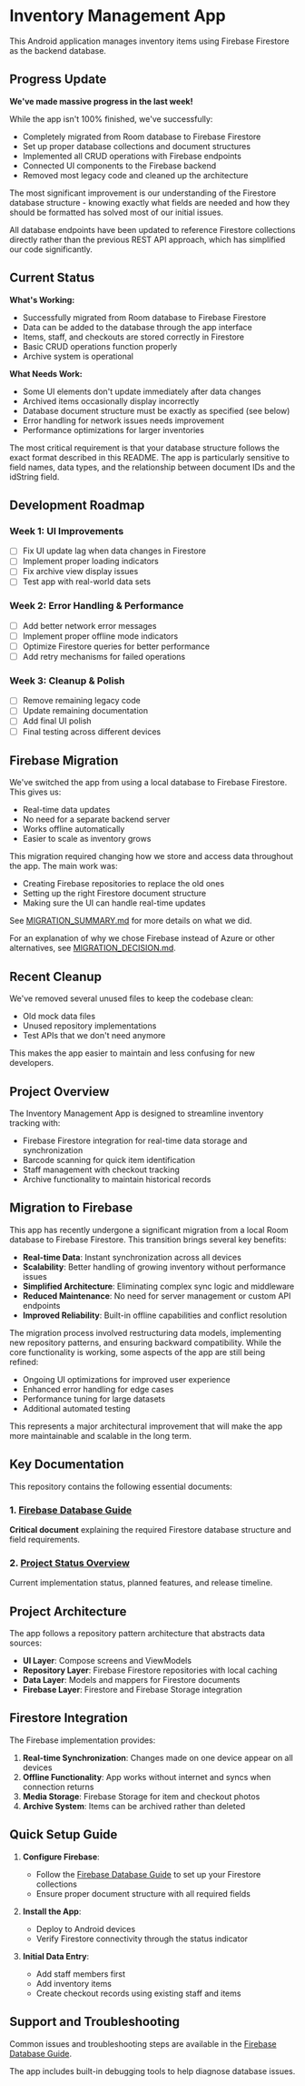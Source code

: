 # Inventory Management App

This Android application manages inventory items using Firebase Firestore as the backend database.

## Progress Update

**We've made massive progress in the last week!**

While the app isn't 100% finished, we've successfully:
- Completely migrated from Room database to Firebase Firestore
- Set up proper database collections and document structures
- Implemented all CRUD operations with Firebase endpoints
- Connected UI components to the Firebase backend
- Removed most legacy code and cleaned up the architecture

The most significant improvement is our understanding of the Firestore database structure - knowing exactly what fields are needed and how they should be formatted has solved most of our initial issues.

All database endpoints have been updated to reference Firestore collections directly rather than the previous REST API approach, which has simplified our code significantly.

## Current Status

**What's Working:**
- Successfully migrated from Room database to Firebase Firestore
- Data can be added to the database through the app interface
- Items, staff, and checkouts are stored correctly in Firestore
- Basic CRUD operations function properly
- Archive system is operational

**What Needs Work:**
- Some UI elements don't update immediately after data changes
- Archived items occasionally display incorrectly
- Database document structure must be exactly as specified (see below)
- Error handling for network issues needs improvement
- Performance optimizations for larger inventories

The most critical requirement is that your database structure follows the exact format described in this README. The app is particularly sensitive to field names, data types, and the relationship between document IDs and the idString field.

## Development Roadmap

### Week 1: UI Improvements
- [ ] Fix UI update lag when data changes in Firestore
- [ ] Implement proper loading indicators
- [ ] Fix archive view display issues
- [ ] Test app with real-world data sets

### Week 2: Error Handling & Performance
- [ ] Add better network error messages
- [ ] Implement proper offline mode indicators
- [ ] Optimize Firestore queries for better performance
- [ ] Add retry mechanisms for failed operations

### Week 3: Cleanup & Polish
- [ ] Remove remaining legacy code
- [ ] Update remaining documentation
- [ ] Add final UI polish
- [ ] Final testing across different devices

## Firebase Migration

We've switched the app from using a local database to Firebase Firestore. This gives us:

- Real-time data updates
- No need for a separate backend server
- Works offline automatically
- Easier to scale as inventory grows

This migration required changing how we store and access data throughout the app. The main work was:
- Creating Firebase repositories to replace the old ones
- Setting up the right Firestore document structure
- Making sure the UI can handle real-time updates

See [MIGRATION_SUMMARY.md](MIGRATION_SUMMARY.md) for more details on what we did.

For an explanation of why we chose Firebase instead of Azure or other alternatives, see [MIGRATION_DECISION.md](MIGRATION_DECISION.md).

## Recent Cleanup

We've removed several unused files to keep the codebase clean:

- Old mock data files
- Unused repository implementations
- Test APIs that we don't need anymore

This makes the app easier to maintain and less confusing for new developers.

## Project Overview

The Inventory Management App is designed to streamline inventory tracking with:

- Firebase Firestore integration for real-time data storage and synchronization
- Barcode scanning for quick item identification 
- Staff management with checkout tracking
- Archive functionality to maintain historical records

## Migration to Firebase

This app has recently undergone a significant migration from a local Room database to Firebase Firestore. This transition brings several key benefits:

- **Real-time Data**: Instant synchronization across all devices
- **Scalability**: Better handling of growing inventory without performance issues
- **Simplified Architecture**: Eliminating complex sync logic and middleware
- **Reduced Maintenance**: No need for server management or custom API endpoints
- **Improved Reliability**: Built-in offline capabilities and conflict resolution

The migration process involved restructuring data models, implementing new repository patterns, and ensuring backward compatibility. While the core functionality is working, some aspects of the app are still being refined:

- Ongoing UI optimizations for improved user experience
- Enhanced error handling for edge cases
- Performance tuning for large datasets
- Additional automated testing

This represents a major architectural improvement that will make the app more maintainable and scalable in the long term.

## Key Documentation

This repository contains the following essential documents:

### 1. [Firebase Database Guide](FIREBASE_DATABASE_GUIDE.md)
**Critical document** explaining the required Firestore database structure and field requirements.

### 2. [Project Status Overview](PROJECT_STATUS.md)
Current implementation status, planned features, and release timeline.

## Project Architecture

The app follows a repository pattern architecture that abstracts data sources:

- **UI Layer**: Compose screens and ViewModels
- **Repository Layer**: Firebase Firestore repositories with local caching
- **Data Layer**: Models and mappers for Firestore documents
- **Firebase Layer**: Firestore and Firebase Storage integration

## Firestore Integration

The Firebase implementation provides:

1. **Real-time Synchronization**: Changes made on one device appear on all devices
2. **Offline Functionality**: App works without internet and syncs when connection returns
3. **Media Storage**: Firebase Storage for item and checkout photos
4. **Archive System**: Items can be archived rather than deleted

## Quick Setup Guide

1. **Configure Firebase**:
   - Follow the [Firebase Database Guide](FIREBASE_DATABASE_GUIDE.md) to set up your Firestore collections
   - Ensure proper document structure with all required fields

2. **Install the App**:
   - Deploy to Android devices
   - Verify Firestore connectivity through the status indicator

3. **Initial Data Entry**:
   - Add staff members first
   - Add inventory items
   - Create checkout records using existing staff and items

## Support and Troubleshooting

Common issues and troubleshooting steps are available in the [Firebase Database Guide](FIREBASE_DATABASE_GUIDE.md).

The app includes built-in debugging tools to help diagnose database issues.